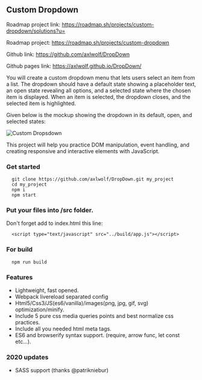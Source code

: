 ## Custom Dropdown

Roadmap project link: https://roadmap.sh/projects/custom-dropdown/solutions?u=

Roadmap project: https://roadmap.sh/projects/custom-dropdown

Github link: https://github.com/axlwolf/DropDown

Github pages link: https://axlwolf.github.io/DropDown/

You will create a custom dropdown menu that lets users select an item from a list. The dropdown should have a default state showing a placeholder text, an open state revealing all options, and a selected state where the chosen item is displayed. When an item is selected, the dropdown closes, and the selected item is highlighted.

Given below is the mockup showing the dropdown in its default, open, and selected states:

![Custom Dropsdown](https://assets.roadmap.sh/guest/dropdown-1f4b3.png)

This project will help you practice DOM manipulation, event handling, and creating responsive and interactive elements with JavaScript.

### Get started

```
  git clone https://github.com/axlwolf/DropDown.git my_project
  cd my_project
  npm i
  npm start
```

### Put your files into /src folder.

Don't forget add to index.html this line:
```
  <script type="text/javascript" src="../build/app.js"></script>
```

### For build

```
  npm run build
```

### Features

- Lightweight, fast opened.
- Webpack livereload separated config
- Html5/Css3/JS(es6/vanilla)/images(png, jpg, gif, svg) optimization/minify.
- Include 5 pure css media queries points and best normalize css practices.
- Include all you needed html meta tags.
- ES6 and browserify syntax support. (require, arrow func, let const etc...).

### 2020 updates

- SASS support (thanks @patrikniebur)

